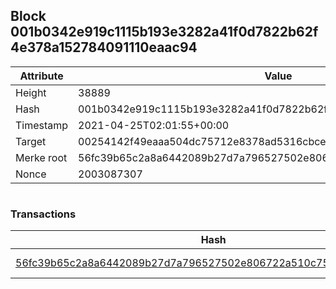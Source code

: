 ## Block 001b0342e919c1115b193e3282a41f0d7822b62f4e378a152784091110eaac94

Attribute | Value
--- | ---
Height | 38889
Hash | 001b0342e919c1115b193e3282a41f0d7822b62f4e378a152784091110eaac94
Timestamp | 2021-04-25T02:01:55+00:00
Target | 00254142f49eaaa504dc75712e8378ad5316cbcead634704b3734b6271167cc4
Merke root | 56fc39b65c2a8a6442089b27d7a796527502e806722a510c752998fcfb2d32dc
Nonce | 2003087307

```

```

### Transactions

Hash | Amount
--- | ---
[56fc39b65c2a8a6442089b27d7a796527502e806722a510c752998fcfb2d32dc](56fc39b65c2a8a6442089b27d7a796527502e806722a510c752998fcfb2d32dc.md) | 10.00000000 SKEPTI 
